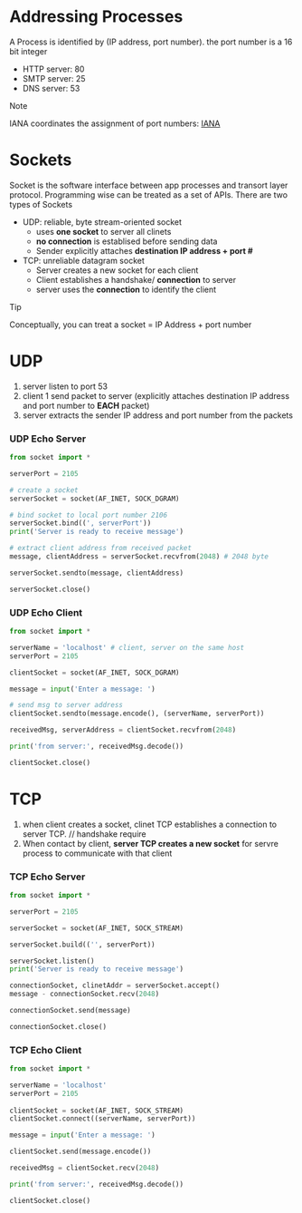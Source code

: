 # Addressing Processes
A Process is identified by (IP address, port number). the port number is a 16 bit integer
* HTTP server: 80
* SMTP server: 25
* DNS server: 53 

> [!NOTE]
> IANA coordinates the assignment of port numbers: [IANA](http://www.iana.org/assignments/service-names-port-numbers/service-names-port-numbers.xhtml) 

# Sockets
Socket is the software interface between app processes and transort layer protocol.
Programming wise can be treated as a set of APIs. There are two types of Sockets
* UDP: reliable, byte stream-oriented socket
    * uses **one socket** to server all clinets
    * **no connection** is establised before sending data 
    * Sender explicitly attaches **destination IP address + port #** 
* TCP: unreliable datagram socket
    * Server creates a new socket for each client
    * Client establishes a handshake/ **connection** to server 
    * server uses the **connection** to identify the client  

> [!TIP]
> Conceptually, you can treat a socket = IP Address + port number 

# UDP
1. server listen to port 53 
2. client 1 send packet to server (explicitly attaches destination IP address and 
port number to **EACH** packet)
3. server extracts the sender IP address and port number from the packets

### UDP Echo Server
```python
from socket import *

serverPort = 2105

# create a socket
serverSocket = socket(AF_INET, SOCK_DGRAM)

# bind socket to local port number 2106
serverSocket.bind((', serverPort'))
print('Server is ready to receive message')

# extract client address from received packet
message, clientAddress = serverSocket.recvfrom(2048) # 2048 byte

serverSocket.sendto(message, clientAddress)

serverSocket.close()
```

### UDP Echo Client 
```python
from socket import *

serverName = 'localhost' # client, server on the same host
serverPort = 2105

clientSocket = socket(AF_INET, SOCK_DGRAM)

message = input('Enter a message: ')

# send msg to server address
clientSocket.sendto(message.encode(), (serverName, serverPort))

receivedMsg, serverAddress = clientSocket.recvfrom(2048)

print('from server:', receivedMsg.decode())

clientSocket.close()
```

# TCP
1. when client creates a socket, clinet TCP establishes a connection to server TCP. // handshake require
2. When contact by client, **server TCP creates a new socket** for servre process to communicate 
    with that client

### TCP Echo Server 
```python
from socket import *

serverPort = 2105

serverSocket = socket(AF_INET, SOCK_STREAM)

serverSocket.build(('', serverPort))

serverSocket.listen()
print('Server is ready to receive message')

connectionSocket, clinetAddr = serverSocket.accept()
message - connectionSocket.recv(2048)

connectionSocket.send(message)

connectionSocket.close()
```

### TCP Echo Client
```python
from socket import *

serverName = 'localhost'
serverPort = 2105 
 
clientSocket = socket(AF_INET, SOCK_STREAM)
clientSocket.connect((serverName, serverPort))

message = input('Enter a message: ')

clientSocket.send(message.encode())

receivedMsg = clientSocket.recv(2048)

print('from server:', receivedMsg.decode())

clientSocket.close()
```
